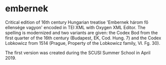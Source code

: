 # embernek
Critical edition of 16th century Hungarian treatise 'Embernek három fő ellensége vagyon' encoded in TEI XML with Oxygen XML Editor. The spelling is modernized and two variants are given: the Codex Bod from the first quarter of the 16th century (Budapest, EK, Cod. Hung. 7) and the Codex Lobkowicz from 1514 (Prague, Property of the Lobkowicz family, VI. Fg. 30).

The first version was created during the SCUSI Summer School in April 2019.
